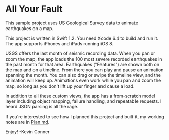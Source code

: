 # All Your Fault

This sample project uses US Geological Survey data to animate earthquakes on a map.

This project is written in Swift 1.2. You need Xcode 6.4 to build and run it. The app supports iPhones and iPads running iOS 8.

USGS offers the last month of seismic recording data. When you pan or zoom the map, the app loads the 100 most severe recorded earthquakes in the past month for that area. Earthquakes ("Features") are shown both on the map and on a timeline. From there you can play and pause an animation spanning the month. You can also drag or swipe the timeline view, and the animation will keep up. Animations even work while you pan and zoom the map, so long as you don't lift up your finger and cause a load.

In addition to all these custom views, the app has a from-scratch model layer including object mapping, failure handling, and repeatable requests. I heard JSON parsing is all the rage.

If you're interested to see how I planned this project and built it, my working notes are in [Plan.md](./Plan.md).

Enjoy! -Kevin Conner
